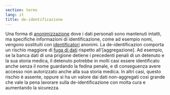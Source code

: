 ```yaml
---
section: terms
lang: it
title: de-identificazione
---
```


Una forma di [anonimizzazione](/glossary/it/terms/anonymisation/) dove i dati personali sono mantenuti intatti, ma specifiche informazioni di identificazione, come ad esempio nomi, vengono sostituiti con [identificatori](/glossary/it/terms/identifiers/) anonimi. La de-identificazion comporta un rischio maggiore di [fuga di dati](/glossary/it/terms/identifiers/) rispetto all'[aggregazione]. Ad esempio, se la banca dati di una prigione detiene i precedenti penali di un detenuto e la sua storia medica, il detenuto potrebbe in molti casi essere identificato anche senza il nome guardando la fedina penale, e di conseguenza avere accesso non autorizzato anche alla sua storia medica. In altri casi, questo rischio è assente, oppure si ha un valore dai dati non-aggregati così grande che vale la pena lavorare sulla de-identificazione con molta cura e aumentando la sicurezza.
